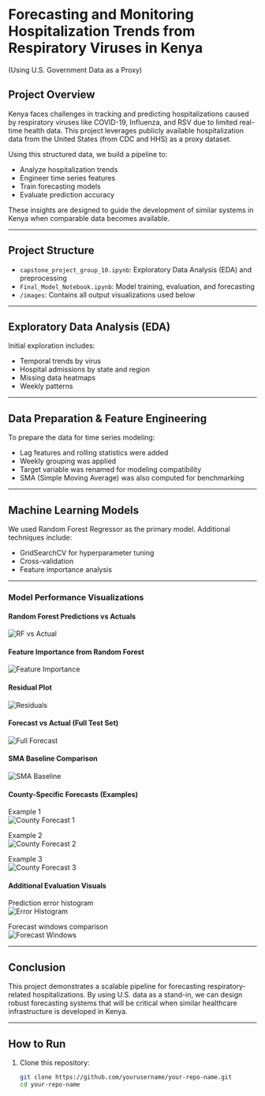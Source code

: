 # Forecasting and Monitoring Hospitalization Trends from Respiratory Viruses in Kenya  
(Using U.S. Government Data as a Proxy)

## Project Overview

Kenya faces challenges in tracking and predicting hospitalizations caused by respiratory viruses like COVID-19, Influenza, and RSV due to limited real-time health data. This project leverages publicly available hospitalization data from the United States (from CDC and HHS) as a proxy dataset.

Using this structured data, we build a pipeline to:
- Analyze hospitalization trends
- Engineer time series features
- Train forecasting models
- Evaluate prediction accuracy

These insights are designed to guide the development of similar systems in Kenya when comparable data becomes available.

---

## Project Structure

- `capstone_project_group_10.ipynb`: Exploratory Data Analysis (EDA) and preprocessing
- `Final_Model_Notebook.ipynb`: Model training, evaluation, and forecasting
- `/images`: Contains all output visualizations used below

---

## Exploratory Data Analysis (EDA)

Initial exploration includes:
- Temporal trends by virus
- Hospital admissions by state and region
- Missing data heatmaps
- Weekly patterns

---

## Data Preparation & Feature Engineering

To prepare the data for time series modeling:
- Lag features and rolling statistics were added
- Weekly grouping was applied
- Target variable was renamed for modeling compatibility
- SMA (Simple Moving Average) was also computed for benchmarking

---

## Machine Learning Models

We used Random Forest Regressor as the primary model. Additional techniques include:
- GridSearchCV for hyperparameter tuning
- Cross-validation
- Feature importance analysis

---

### Model Performance Visualizations

#### Random Forest Predictions vs Actuals
![RF vs Actual](images/model_plot_1.png)

#### Feature Importance from Random Forest
![Feature Importance](images/model_plot_2.png)

#### Residual Plot
![Residuals](images/model_plot_3.png)

#### Forecast vs Actual (Full Test Set)
![Full Forecast](images/model_plot_4.png)

#### SMA Baseline Comparison
![SMA Baseline](images/model_plot_5.png)

#### County-Specific Forecasts (Examples)

Example 1  
![County Forecast 1](images/model_plot_6.png)

Example 2  
![County Forecast 2](images/model_plot_7.png)

Example 3  
![County Forecast 3](images/model_plot_8.png)

#### Additional Evaluation Visuals

Prediction error histogram  
![Error Histogram](images/model_plot_9.png)

Forecast windows comparison  
![Forecast Windows](images/model_plot_10.png)

---

## Conclusion

This project demonstrates a scalable pipeline for forecasting respiratory-related hospitalizations. By using U.S. data as a stand-in, we can design robust forecasting systems that will be critical when similar healthcare infrastructure is developed in Kenya.

---

## How to Run

1. Clone this repository:
   ```bash
   git clone https://github.com/yourusername/your-repo-name.git
   cd your-repo-name

